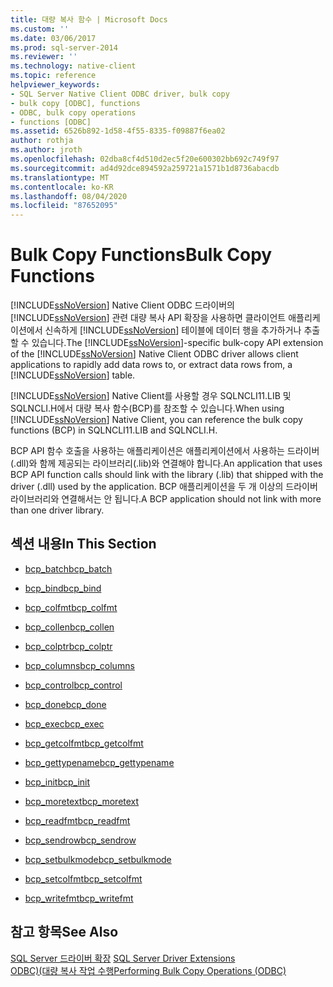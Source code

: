 ```yaml
---
title: 대량 복사 함수 | Microsoft Docs
ms.custom: ''
ms.date: 03/06/2017
ms.prod: sql-server-2014
ms.reviewer: ''
ms.technology: native-client
ms.topic: reference
helpviewer_keywords:
- SQL Server Native Client ODBC driver, bulk copy
- bulk copy [ODBC], functions
- ODBC, bulk copy operations
- functions [ODBC]
ms.assetid: 6526b892-1d58-4f55-8335-f09887f6ea02
author: rothja
ms.author: jroth
ms.openlocfilehash: 02dba8cf4d510d2ec5f20e600302bb692c749f97
ms.sourcegitcommit: ad4d92dce894592a259721a1571b1d8736abacdb
ms.translationtype: MT
ms.contentlocale: ko-KR
ms.lasthandoff: 08/04/2020
ms.locfileid: "87652095"
---
```

# <a name="bulk-copy-functions"></a><span data-ttu-id="d308b-102">Bulk Copy Functions</span><span class="sxs-lookup"><span data-stu-id="d308b-102">Bulk Copy Functions</span></span>
  <span data-ttu-id="d308b-103">[!INCLUDE[ssNoVersion](../../includes/ssnoversion-md.md)] Native Client ODBC 드라이버의 [!INCLUDE[ssNoVersion](../../includes/ssnoversion-md.md)] 관련 대량 복사 API 확장을 사용하면 클라이언트 애플리케이션에서 신속하게 [!INCLUDE[ssNoVersion](../../includes/ssnoversion-md.md)] 테이블에 데이터 행을 추가하거나 추출할 수 있습니다.</span><span class="sxs-lookup"><span data-stu-id="d308b-103">The [!INCLUDE[ssNoVersion](../../includes/ssnoversion-md.md)]-specific bulk-copy API extension of the [!INCLUDE[ssNoVersion](../../includes/ssnoversion-md.md)] Native Client ODBC driver allows client applications to rapidly add data rows to, or extract data rows from, a [!INCLUDE[ssNoVersion](../../includes/ssnoversion-md.md)] table.</span></span>  
  
 <span data-ttu-id="d308b-104">[!INCLUDE[ssNoVersion](../../includes/ssnoversion-md.md)] Native Client를 사용할 경우 SQLNCLI11.LIB 및 SQLNCLI.H에서 대량 복사 함수(BCP)를 참조할 수 있습니다.</span><span class="sxs-lookup"><span data-stu-id="d308b-104">When using [!INCLUDE[ssNoVersion](../../includes/ssnoversion-md.md)] Native Client, you can reference the bulk copy functions (BCP) in SQLNCLI11.LIB and SQLNCLI.H.</span></span>  
  
 <span data-ttu-id="d308b-105">BCP API 함수 호출을 사용하는 애플리케이션은 애플리케이션에서 사용하는 드라이버(.dll)와 함께 제공되는 라이브러리(.lib)와 연결해야 합니다.</span><span class="sxs-lookup"><span data-stu-id="d308b-105">An application that uses BCP API function calls should link with the library (.lib) that shipped with the driver (.dll) used by the application.</span></span> <span data-ttu-id="d308b-106">BCP 애플리케이션을 두 개 이상의 드라이버 라이브러리와 연결해서는 안 됩니다.</span><span class="sxs-lookup"><span data-stu-id="d308b-106">A BCP application should not link with more than one driver library.</span></span>  
  
## <a name="in-this-section"></a><span data-ttu-id="d308b-107">섹션 내용</span><span class="sxs-lookup"><span data-stu-id="d308b-107">In This Section</span></span>  
  
-   [<span data-ttu-id="d308b-108">bcp_batch</span><span class="sxs-lookup"><span data-stu-id="d308b-108">bcp_batch</span></span>](bcp-batch.md)  
  
-   [<span data-ttu-id="d308b-109">bcp_bind</span><span class="sxs-lookup"><span data-stu-id="d308b-109">bcp_bind</span></span>](bcp-bind.md)  
  
-   [<span data-ttu-id="d308b-110">bcp_colfmt</span><span class="sxs-lookup"><span data-stu-id="d308b-110">bcp_colfmt</span></span>](bcp-colfmt.md)  
  
-   [<span data-ttu-id="d308b-111">bcp_collen</span><span class="sxs-lookup"><span data-stu-id="d308b-111">bcp_collen</span></span>](bcp-collen.md)  
  
-   [<span data-ttu-id="d308b-112">bcp_colptr</span><span class="sxs-lookup"><span data-stu-id="d308b-112">bcp_colptr</span></span>](bcp-colptr.md)  
  
-   [<span data-ttu-id="d308b-113">bcp_columns</span><span class="sxs-lookup"><span data-stu-id="d308b-113">bcp_columns</span></span>](bcp-columns.md)  
  
-   [<span data-ttu-id="d308b-114">bcp_control</span><span class="sxs-lookup"><span data-stu-id="d308b-114">bcp_control</span></span>](bcp-control.md)  
  
-   [<span data-ttu-id="d308b-115">bcp_done</span><span class="sxs-lookup"><span data-stu-id="d308b-115">bcp_done</span></span>](bcp-done.md)  
  
-   [<span data-ttu-id="d308b-116">bcp_exec</span><span class="sxs-lookup"><span data-stu-id="d308b-116">bcp_exec</span></span>](bcp-exec.md)  
  
-   [<span data-ttu-id="d308b-117">bcp_getcolfmt</span><span class="sxs-lookup"><span data-stu-id="d308b-117">bcp_getcolfmt</span></span>](bcp-getcolfmt.md)  
  
-   [<span data-ttu-id="d308b-118">bcp_gettypename</span><span class="sxs-lookup"><span data-stu-id="d308b-118">bcp_gettypename</span></span>](bcp-gettypename.md)  
  
-   [<span data-ttu-id="d308b-119">bcp_init</span><span class="sxs-lookup"><span data-stu-id="d308b-119">bcp_init</span></span>](bcp-init.md)  
  
-   [<span data-ttu-id="d308b-120">bcp_moretext</span><span class="sxs-lookup"><span data-stu-id="d308b-120">bcp_moretext</span></span>](bcp-moretext.md)  
  
-   [<span data-ttu-id="d308b-121">bcp_readfmt</span><span class="sxs-lookup"><span data-stu-id="d308b-121">bcp_readfmt</span></span>](bcp-readfmt.md)  
  
-   [<span data-ttu-id="d308b-122">bcp_sendrow</span><span class="sxs-lookup"><span data-stu-id="d308b-122">bcp_sendrow</span></span>](bcp-sendrow.md)  
  
-   [<span data-ttu-id="d308b-123">bcp_setbulkmode</span><span class="sxs-lookup"><span data-stu-id="d308b-123">bcp_setbulkmode</span></span>](bcp-setbulkmode.md)  
  
-   [<span data-ttu-id="d308b-124">bcp_setcolfmt</span><span class="sxs-lookup"><span data-stu-id="d308b-124">bcp_setcolfmt</span></span>](bcp-setcolfmt.md)  
  
-   [<span data-ttu-id="d308b-125">bcp_writefmt</span><span class="sxs-lookup"><span data-stu-id="d308b-125">bcp_writefmt</span></span>](bcp-writefmt.md)  
  
## <a name="see-also"></a><span data-ttu-id="d308b-126">참고 항목</span><span class="sxs-lookup"><span data-stu-id="d308b-126">See Also</span></span>  
 <span data-ttu-id="d308b-127">[SQL Server 드라이버 확장](../../database-engine/dev-guide/sql-server-driver-extensions.md) </span><span class="sxs-lookup"><span data-stu-id="d308b-127">[SQL Server Driver Extensions](../../database-engine/dev-guide/sql-server-driver-extensions.md) </span></span>  
 [<span data-ttu-id="d308b-128">ODBC&#41;&#40;대량 복사 작업 수행</span><span class="sxs-lookup"><span data-stu-id="d308b-128">Performing Bulk Copy Operations &#40;ODBC&#41;</span></span>](../native-client-odbc-bulk-copy-operations/performing-bulk-copy-operations-odbc.md)  
  
  
